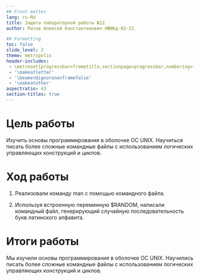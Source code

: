 ```yaml
---
## Front matter
lang: ru-RU
title: Защита лабораторной работы №12
author: Рытов Алексей Константинович НФИбд-02-21

## Formatting
toc: false
slide_level: 2
theme: metropolis
header-includes: 
 - \metroset{progressbar=frametitle,sectionpage=progressbar,numbering=fraction}
 - '\makeatletter'
 - '\beamer@ignorenonframefalse'
 - '\makeatother'
aspectratio: 43
section-titles: true
---
```


# Цель работы

Изучить основы программирования в оболочке ОС UNIX. Научиться писать более
сложные командные файлы с использованием логических управляющих конструкций
и циклов.

# Ход работы

1. Реализовали команду man с помощью командного файла. 

2. Используя встроенную переменную $RANDOM, написали командный файл, генерирующий случайную последовательность букв латинского алфавита.

# Итоги работы

Мы изучили основы программирования в оболочке ОС UNIX. Научились писать более
сложные командные файлы с использованием логических управляющих конструкций
и циклов.